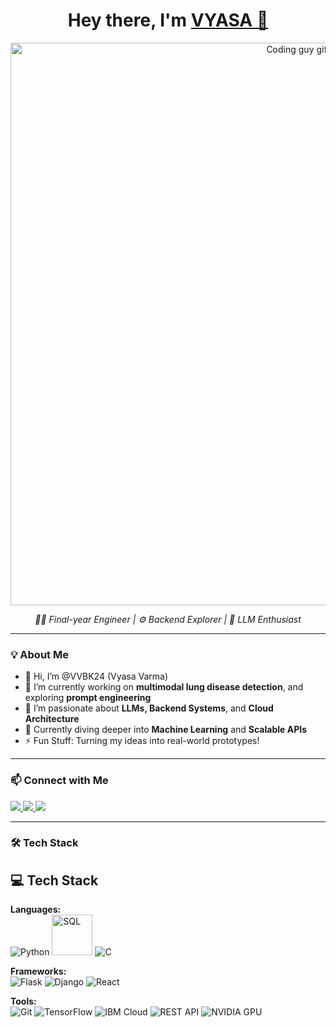 <h1 align="center">Hey there, I'm <a href="https://github.com/VVBK24" target="_blank">VYASA 👋</a></h1>

<p align="center">
  <img src="https://user-images.githubusercontent.com/10498744/210012254-234538ff-d198-48aa-8964-37e6fd45d227.gif" width="900px" alt="Coding guy gif" />
</p>

<p align="center">
  <em>👨‍💻 Final-year Engineer | ⚙️ Backend Explorer | 🤖 LLM Enthusiast</em>
</p>

---

### 💡 About Me

- 👋 Hi, I’m @VVBK24 (Vyasa Varma)
- 🔭 I’m currently working on **multimodal lung disease detection**, and exploring **prompt engineering**
- 👀 I’m passionate about **LLMs, Backend Systems**, and **Cloud Architecture**
- 🌱 Currently diving deeper into **Machine Learning** and **Scalable APIs**
- ⚡ Fun Stuff: Turning my ideas into real-world prototypes!

---

### 📫 Connect with Me

<p align="left">
  <a href="mailto:bkvyasavarma1ise2025@gmail.com">
    <img src="https://img.shields.io/badge/Email-D14836?style=for-the-badge&logo=gmail&logoColor=white" />
  </a>
  <a href="https://www.linkedin.com/in/bk-vyasa-varma-899b58252/" target="_blank">
    <img src="https://img.shields.io/badge/LinkedIn-0A66C2?style=for-the-badge&logo=linkedin&logoColor=white" />
  </a>
  <a href="https://github.com/VVBK24" target="_blank">
    <img src="https://img.shields.io/badge/GitHub-100000?style=for-the-badge&logo=github&logoColor=white" />
  </a>
</p>

---

### 🛠️ Tech Stack

<h2>💻 Tech Stack</h2>

<p>
  <strong>Languages:</strong><br>
  <img src="https://img.shields.io/badge/Python-3776AB?style=flat&logo=python&logoColor=white" alt="Python" />
  <img src="https://img.shields.io/badge/mysql-4479A1?style=for-the-badge&logo=mysql&logoColor=white" alt="SQL" width="65px"/>
  <img src="https://img.shields.io/badge/C-00599C?style=flat&logo=c&logoColor=white" alt="C" />
</p>

<p>
  <strong>Frameworks:</strong><br>
  <img src="https://img.shields.io/badge/Flask-000000?style=flat&logo=flask&logoColor=white" alt="Flask" />
  <img src="https://img.shields.io/badge/Django-092E20?style=flat&logo=django&logoColor=white" alt="Django" />
  <img src="https://img.shields.io/badge/React-20232A?style=flat&logo=react&logoColor=61DAFB" alt="React" />
</p>

<p>
  <strong>Tools:</strong><br>
  <img src="https://img.shields.io/badge/Git-F05032?style=flat&logo=git&logoColor=white" alt="Git" />
  <img src="https://img.shields.io/badge/TensorFlow-FF6F00?style=flat&logo=tensorflow&logoColor=white" alt="TensorFlow" />
  <img src="https://img.shields.io/badge/IBM%20Cloud-1261FE?style=flat&logo=ibmcloud&logoColor=white" alt="IBM Cloud" />
  <img src="https://img.shields.io/badge/REST%20API-4B8BBE?style=flat&logo=swagger&logoColor=white" alt="REST API" />
  <img src="https://img.shields.io/badge/GPU-NVIDIA-76B900?style=flat&logo=nvidia&logoColor=white" alt="NVIDIA GPU" />
</p>

